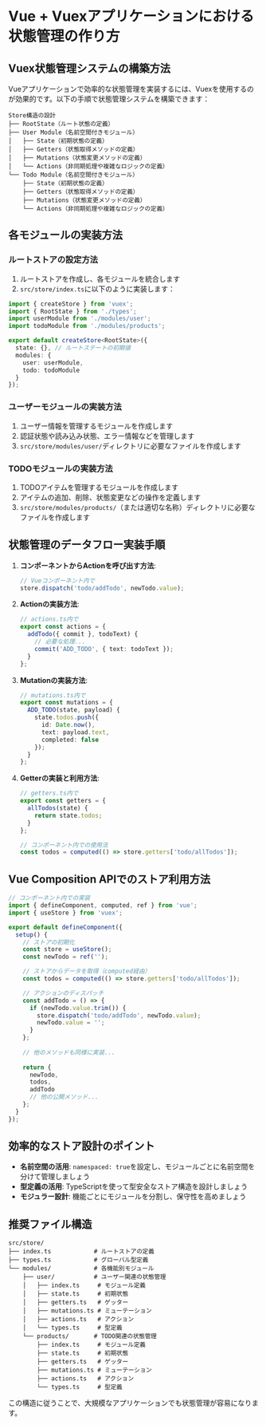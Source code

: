 # Vue + Vuexアプリケーションにおける状態管理の作り方

## Vuex状態管理システムの構築方法

Vueアプリケーションで効率的な状態管理を実装するには、Vuexを使用するのが効果的です。以下の手順で状態管理システムを構築できます：

```
Store構造の設計
├── RootState（ルート状態の定義）
├── User Module（名前空間付きモジュール）
│   ├── State（初期状態の定義）
│   ├── Getters（状態取得メソッドの定義）
│   ├── Mutations（状態変更メソッドの定義）
│   └── Actions（非同期処理や複雑なロジックの定義）
└── Todo Module（名前空間付きモジュール）
    ├── State（初期状態の定義）
    ├── Getters（状態取得メソッドの定義）
    ├── Mutations（状態変更メソッドの定義）
    └── Actions（非同期処理や複雑なロジックの定義）
```

## 各モジュールの実装方法

### ルートストアの設定方法

1. ルートストアを作成し、各モジュールを統合します
2. `src/store/index.ts`に以下のように実装します：

```typescript
import { createStore } from 'vuex';
import { RootState } from './types';
import userModule from './modules/user';
import todoModule from './modules/products';

export default createStore<RootState>({
  state: {}, // ルートステートの初期値
  modules: {
    user: userModule,
    todo: todoModule
  }
}); 
```

### ユーザーモジュールの実装方法

1. ユーザー情報を管理するモジュールを作成します
2. 認証状態や読み込み状態、エラー情報などを管理します
3. `src/store/modules/user/`ディレクトリに必要なファイルを作成します

### TODOモジュールの実装方法

1. TODOアイテムを管理するモジュールを作成します
2. アイテムの追加、削除、状態変更などの操作を定義します
3. `src/store/modules/products/`（または適切な名称）ディレクトリに必要なファイルを作成します

## 状態管理のデータフロー実装手順

1. **コンポーネントからActionを呼び出す方法**:
   ```typescript
   // Vueコンポーネント内で
   store.dispatch('todo/addTodo', newTodo.value);
   ```

2. **Actionの実装方法**:
   ```typescript
   // actions.ts内で
   export const actions = {
     addTodo({ commit }, todoText) {
       // 必要な処理...
       commit('ADD_TODO', { text: todoText });
     }
   };
   ```

3. **Mutationの実装方法**:
   ```typescript
   // mutations.ts内で
   export const mutations = {
     ADD_TODO(state, payload) {
       state.todos.push({ 
         id: Date.now(), 
         text: payload.text, 
         completed: false 
       });
     }
   };
   ```

4. **Getterの実装と利用方法**:
   ```typescript
   // getters.ts内で
   export const getters = {
     allTodos(state) {
       return state.todos;
     }
   };
   
   // コンポーネント内での使用法
   const todos = computed(() => store.getters['todo/allTodos']);
   ```

## Vue Composition APIでのストア利用方法

```typescript
// コンポーネント内での実装
import { defineComponent, computed, ref } from 'vue';
import { useStore } from 'vuex';

export default defineComponent({
  setup() {
    // ストアの初期化
    const store = useStore();
    const newTodo = ref('');

    // ストアからデータを取得（computed経由）
    const todos = computed(() => store.getters['todo/allTodos']);

    // アクションのディスパッチ
    const addTodo = () => {
      if (newTodo.value.trim()) {
        store.dispatch('todo/addTodo', newTodo.value);
        newTodo.value = '';
      }
    };
    
    // 他のメソッドも同様に実装...
    
    return {
      newTodo,
      todos,
      addTodo
      // 他の公開メソッド...
    };
  }
});
```

## 効率的なストア設計のポイント

- **名前空間の活用**: `namespaced: true`を設定し、モジュールごとに名前空間を分けて管理しましょう
- **型定義の活用**: TypeScriptを使って型安全なストア構造を設計しましょう
- **モジュラー設計**: 機能ごとにモジュールを分割し、保守性を高めましょう

## 推奨ファイル構造

```
src/store/
├── index.ts            # ルートストアの定義
├── types.ts            # グローバル型定義
└── modules/            # 各機能別モジュール
    ├── user/           # ユーザー関連の状態管理
    │   ├── index.ts     # モジュール定義
    │   ├── state.ts     # 初期状態
    │   ├── getters.ts   # ゲッター
    │   ├── mutations.ts # ミューテーション
    │   ├── actions.ts   # アクション
    │   └── types.ts     # 型定義
    └── products/       # TODO関連の状態管理
        ├── index.ts     # モジュール定義
        ├── state.ts     # 初期状態
        ├── getters.ts   # ゲッター
        ├── mutations.ts # ミューテーション
        ├── actions.ts   # アクション
        └── types.ts     # 型定義
```

この構造に従うことで、大規模なアプリケーションでも状態管理が容易になります。 